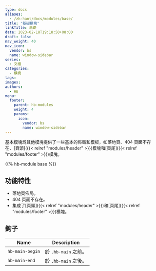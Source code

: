 ```yaml
---
type: docs
aliases:
  - /zh-hant/docs/modules/base/
title: "基礎模塊"
linkTitle: 基礎
date: 2023-02-18T19:18:50+08:00
draft: false
nav_weight: 40
nav_icon:
  vendor: bs
  name: window-sidebar
series:
  - 文檔
categories:
  - 模塊
tags:
images:
authors:
  - HB
menu:
  footer:
    parent: hb-modules
    weight: 4
    params:
      icon:
        vendor: bs
        name: window-sidebar
---
```


基本模塊爲其他模塊提供了一些基本的佈局和模板，如落地頁、404 頁面不存在、[頁頭]({{< relref "modules/header" >}})模塊和[頁尾]({{< relref "modules/footer" >}})模塊。

<!--more-->

{{% hb-module base %}}

## 功能特性

- 落地頁佈局。
- 404 頁面不存在。
- 集成了[頁頭]({{< relref "modules/header" >}})和[頁尾]({{< relref "modules/footer" >}})模塊。

## 鉤子

| Name            | Description          |
| --------------- | -------------------- |
| `hb-main-begin` | 於 `.hb-main` 之前。 |
| `hb-main-end`   | 於 `.hb-main` 之後。 |
